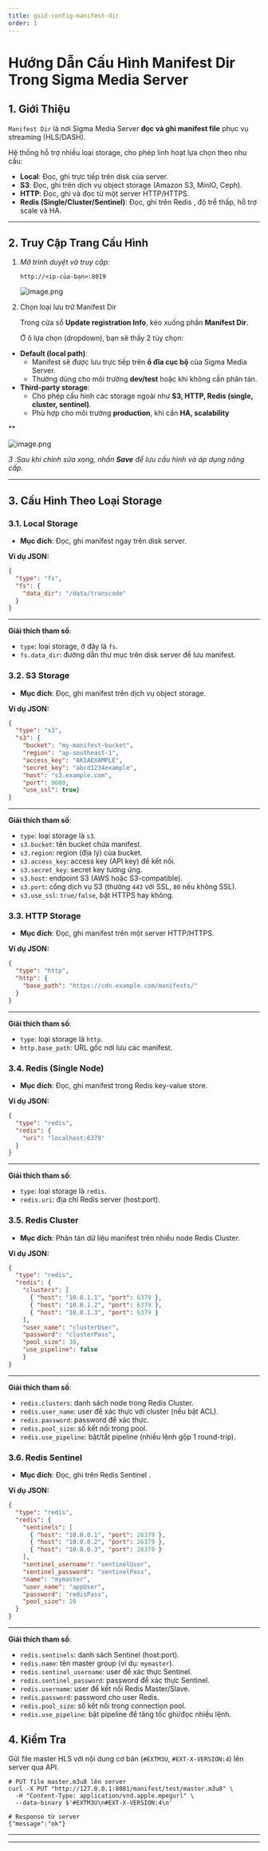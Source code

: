 ```yaml
---
title: guid-config-manifest-dir
order: 1
---
```

# Hướng Dẫn Cấu Hình Manifest Dir Trong Sigma Media Server

## 1. Giới Thiệu

`Manifest Dir` là nơi Sigma Media Server **đọc và ghi manifest file** phục vụ streaming (HLS/DASH).

Hệ thống hỗ trợ nhiều loại storage, cho phép linh hoạt lựa chọn theo nhu cầu:

- **Local**: Đọc, ghi trực tiếp trên disk của server.
- **S3**:  Đọc, ghi trên dịch vụ object storage (Amazon S3, MinIO, Ceph).
- **HTTP**:  Đọc, ghi và đọc từ một server HTTP/HTTPS.
- **Redis (Single/Cluster/Sentinel)**:  Đọc, ghi trên Redis , độ trễ thấp, hỗ trợ scale và HA.

---

## 2. Truy Cập Trang Cấu Hình

1. *Mở trình duyệt và truy cập:*
    
    `http://<ip-của-bạn>:8019`
    
    ![image.png](../image/09-guid-config-manifest-dir/dashbroad.png)
    

 2. Chọn loại lưu trữ Manifest Dir

     Trong cửa sổ **Update registration Info**, kéo xuống phần **Manifest Dir**.

     Ở ô lựa chọn (dropdown), bạn sẽ thấy 2 tùy chọn:

- **Default (local path)**:
    - Manifest sẽ được lưu trực tiếp trên **ổ đĩa cục bộ** của Sigma Media Server.
    - Thường dùng cho môi trường **dev/test** hoặc khi không cần phân tán.
- **Third-party storage**:
    - Cho phép cấu hình các storage ngoài như **S3, HTTP, Redis (single, cluster, sentinel)**.
    - Phù hợp cho môi trường **production**, khi cần **HA, scalability**

 **

  ![image.png](../image/09-guid-config-manifest-dir/update-register.png)

*3 .Sau khi chỉnh sửa xong, nhấn **Save** để lưu cấu hình và áp dụng nâng cấp.*

---

## 3. Cấu Hình Theo Loại Storage

### 3.1. Local Storage

- **Mục đích**:  Đọc, ghi manifest ngay trên disk server.

**Ví dụ JSON:**

```json
{
  "type": "fs",
  "fs": {
    "data_dir": "/data/transcode"
  }
}

```

---

**Giải thích tham số**:

- `type`: loại storage, ở đây là `fs`.
- `fs.data_dir`: đường dẫn thư mục trên disk server để lưu manifest.

### 3.2. S3 Storage

- **Mục đích**:  Đọc, ghi manifest trên dịch vụ object storage.

**Ví dụ JSON:**

```json
{
  "type": "s3",
  "s3": {
    "bucket": "my-manifest-bucket",
    "region": "ap-southeast-1",
    "access_key": "AKIAEXAMPLE",
    "secret_key": "abcd1234example",
    "host": "s3.example.com",
    "port": 9000,
    "use_ssl": true}
}

```

---

**Giải thích tham số**:

- `type`: loại storage là `s3`.
- `s3.bucket`: tên bucket chứa manifest.
- `s3.region`: region (địa lý) của bucket.
- `s3.access_key`: access key (API key) để kết nối.
- `s3.secret_key`: secret key tương ứng.
- `s3.host`: endpoint S3 (AWS hoặc S3-compatible).
- `s3.port`: cổng dịch vụ S3 (thường `443` với SSL, `80` nếu không SSL).
- `s3.use_ssl`: `true/false`, bật HTTPS hay không.

### 3.3. HTTP Storage

- **Mục đích**:  Đọc, ghi manifest trên một server HTTP/HTTPS.

**Ví dụ JSON:**

```json
{
  "type": "http",
  "http": {
    "base_path": "https://cdn.example.com/manifests/"
  }
}

```

---

**Giải thích tham số**:

- `type`: loại storage là `http`.
- `http.base_path`: URL gốc nơi lưu các manifest.

### 3.4. Redis (Single Node)

- **Mục đích**:  Đọc, ghi manifest trong Redis key-value store.

**Ví dụ JSON:**

```json
{
  "type": "redis",
  "redis": {
    "uri": "localhost:6379"
  }
}

```

---

**Giải thích tham số**:

- `type`: loại storage là `redis`.
- `redis.uri`: địa chỉ Redis server (host:port).

### 3.5. Redis Cluster

- **Mục đích**: Phân tán dữ liệu manifest trên nhiều node Redis Cluster.

**Ví dụ JSON:**

```json
{
  "type": "redis",
  "redis": {
    "clusters": [
      { "host": "10.0.1.1", "port": 6379 },
      { "host": "10.0.1.2", "port": 6379 },
      { "host": "10.0.1.3", "port": 6379 }
    ],
    "user_name": "clusterUser",
    "password": "clusterPass",
    "pool_size": 30,
    "use_pipeline": false
    }
}

```

---

**Giải thích tham số**:

- `redis.clusters`: danh sách node trong Redis Cluster.
- `redis.user_name`: user để xác thực với cluster (nếu bật ACL).
- `redis.password`: password để xác thực.
- `redis.pool_size`: số kết nối trong pool.
- `redis.use_pipeline`: bật/tắt pipeline (nhiều lệnh gộp 1 round-trip).

### 3.6. Redis Sentinel

- **Mục đích**: Đọc, ghi trên  Redis Sentinel .

**Ví dụ JSON:**

```json
{
  "type": "redis",
  "redis": {
    "sentinels": [
      { "host": "10.0.0.1", "port": 26379 },
      { "host": "10.0.0.2", "port": 26379 },
      { "host": "10.0.0.3", "port": 26379 }
    ],
    "sentinel_username": "sentinelUser",
    "sentinel_password": "sentinelPass",
    "name": "mymaster",
    "user_name": "appUser",
    "password": "redisPass",
    "pool_size": 20
  }
}

```

---

**Giải thích tham số**:

- `redis.sentinels`: danh sách Sentinel (host:port).
- `redis.name`: tên master group (ví dụ: `mymaster`).
- `redis.sentinel_username`: user để xác thực Sentinel.
- `redis.sentinel_password`: password để xác thực Sentinel.
- `redis.username`: user để kết nối Redis Master/Slave.
- `redis.password`: password cho user Redis.
- `redis.pool_size`: số kết nối trong connection pool.
- `redis.use_pipeline`: bật pipeline để tăng tốc ghi/đọc nhiều lệnh.

## 4. Kiểm Tra

Gửi file master HLS với nội dung cơ bản (`#EXTM3U`, `#EXT-X-VERSION:4`) lên server qua API.

```
# PUT file master.m3u8 lên server
curl -X PUT "http://127.0.0.1:8081/manifest/test/master.m3u8" \
  -H "Content-Type: application/vnd.apple.mpegurl" \
  --data-binary $'#EXTM3U\n#EXT-X-VERSION:4\n'

# Response từ server
{"message":"ok"}
```

---

---
